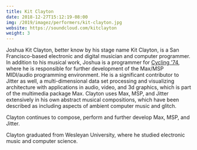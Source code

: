 ```yaml
---
title: Kit Clayton
date: 2018-12-27T15:12:19-08:00
img: /2019/imagez/performers/kit-clayton.jpg
website: https://soundcloud.com/kitclayton
weight: 3
---
```


Joshua Kit Clayton, better know by his stage name Kit Clayton, is a San Francisco-based electronic and digital musician and computer programmer. In addition to his musical work, Joshua is a programmer for <a href="https://cycling74.com/" target="_blank">Cycling '74</a>, where he is responsible for further development of the Max/MSP MIDI/audio programming environment.  He is a significant contributor to Jitter as well, a multi-dimensional data set processing and visualizing architecture with applications in audio, video, and 3d graphics, which is part of the multimedia package Max. Clayton uses Max, MSP, and Jitter extensively in his own abstract musical compositions, which have been described as including aspects of ambient computer music and glitch.

Clayton continues to compose, perform and further develop Max, MSP, and Jitter.

Clayton graduated from Wesleyan University, where he studied electronic music and computer science.
